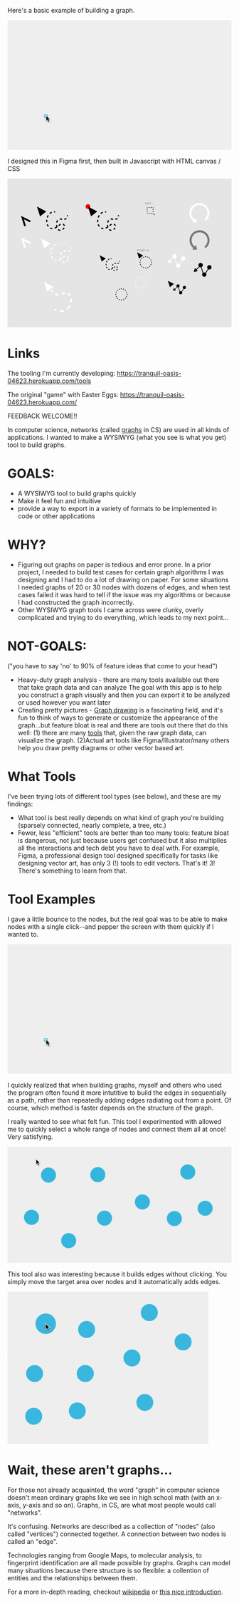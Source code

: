 Here's a basic example of building a graph.

![Basic use tool](screenshots/basic-use-4.gif)

I designed this in Figma first, then built in Javascript with HTML canvas / CSS

![Basic use tool](screenshots/tooltips.png)

# Links

The tooling I'm currently developing: https://tranquil-oasis-04623.herokuapp.com/tools

The original "game" with Easter Eggs: https://tranquil-oasis-04623.herokuapp.com/

FEEDBACK WELCOME!!

In computer science, networks (called [graphs](https://en.wikipedia.org/wiki/Graph_theory) in CS) are used in all kinds of applications. I wanted to make a WYSIWYG (what you see is what you get) tool to build graphs. 
# GOALS:
* A WYSIWYG tool to build graphs quickly
* Make it feel fun and intuitive
* provide a way to export in a variety of formats to be implemented in code or other applications
# WHY?
* Figuring out graphs on paper is tedious and error prone. In a prior project, I needed to build test cases for certain graph algorithms I was designing and I had to do a lot of drawing on paper. For some situations I needed graphs of 20 or 30 nodes with dozens of edges, and when test cases failed it was hard to tell if the issue was my algorithms or because I had constructed the graph incorrectly.
* Other WYSIWYG graph tools I came across were clunky, overly complicated and trying to do everything, which leads to my next point...

# NOT-GOALS:
 ("you have to say 'no' to 90% of feature ideas that come to your head")
* Heavy-duty graph analysis - there are many tools available out there that take graph data and can analyze The goal with this app is to help you construct a graph visually and then you can export it to be analyzed or used however you want later
* Creating pretty pictures - [Graph drawing](https://en.wikipedia.org/wiki/Graph_drawing) is a fascinating field, and it's fun to think of ways to generate or customize the appearance of the graph...but feature bloat is real and there are tools out there that do this well: (1) there are many [tools](https://neo4j.com/developer/tools-graph-visualization/) that, given the raw graph data, can visualize the graph. (2)Actual art tools like Figma/Illustrator/many others help you draw pretty diagrams or other vector based art.

# What Tools
I've been trying lots of different tool types (see below), and these are my findings:
* What tool is best really depends on what kind of graph you're building (sparsely connected, nearly complete, a tree, etc.)
* Fewer, less "efficient" tools are better than too many tools: feature bloat is dangerous, not just because users get confused but it also multiplies all the interactions and tech debt you have to deal with. For example, Figma, a professional design tool designed specifically for tasks like designing vector art, has only 3 (!) tools to edit vectors. That's it! 3! There's something to learn from that.

# Tool Examples
I gave a little bounce to the nodes, but the real goal was to be able to make nodes with a single click--and pepper the screen with them quickly if I wanted to.

![Basic use tool](screenshots/basic-use-4.gif)

I quickly realized that when building graphs, myself and others who used the program often found it more intutitive to build the edges in sequentially as a path, rather than repeatedly adding edges radiating out from a point. Of course, which method is faster depends on the structure of the graph.

I really wanted to see what felt fun. This tool I experimented with allowed me to quickly select a whole range of nodes and connect them all at once! Very satisfying.

![Complete tool](screenshots/drag-complete-tool-1.gif)

This tool also was interesting because it builds edges without clicking. You simply move the target area over nodes and it automatically adds edges.

![Path tool](screenshots/path-tool-1.gif)

# Wait, these aren't graphs...
For those not already acquainted, the word "graph" in computer science doesn't mean ordinary graphs like we see in high school math (with an x-axis, y-axis and so on). Graphs, in CS, are what most people would call "networks". 

It's confusing. Networks are described as a collection of "nodes" (also called "vertices") connected together. A connection between two nodes is called an "edge".

Technologies ranging from Google Maps, to molecular analysis, to fingerprint identification are all made possible by graphs. Graphs can model many situations because there structure is so flexible: a collention of entities and the relationships between them.

For a more in-depth reading, checkout [wikipedia](https://en.wikipedia.org/wiki/Graph_theory) or [this nice introduction](https://medium.com/basecs/a-gentle-introduction-to-graph-theory-77969829ead8). 
